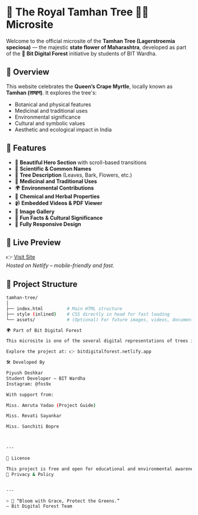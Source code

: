 
# 🌳 The Royal Tamhan Tree 👑🌸 Microsite

Welcome to the official microsite of the **Tamhan Tree (Lagerstroemia speciosa)** — the majestic **state flower of Maharashtra**, developed as part of the 🌱 **Bit Digital Forest** initiative by students of BIT Wardha.

## 🌼 Overview

This website celebrates the **Queen’s Crape Myrtle**, locally known as **Tamhan (ताम्हन)**. It explores the tree's:
- Botanical and physical features
- Medicinal and traditional uses
- Environmental significance
- Cultural and symbolic values
- Aesthetic and ecological impact in India

## 🌿 Features

- 🎨 **Beautiful Hero Section** with scroll-based transitions
- 📖 **Scientific & Common Names**
- 🍃 **Tree Description** (Leaves, Bark, Flowers, etc.)
- 💊 **Medicinal and Traditional Uses**
- 🌍 **Environmental Contributions**
- 🧪 **Chemical and Herbal Properties**
- 📹 **Embedded Videos & PDF Viewer**
- 📸 **Image Gallery**
- 🧠 **Fun Facts & Cultural Significance**
- 📱 **Fully Responsive Design**

## 🔗 Live Preview

👉 [Visit Site](https://tamhan-tree.netlify.app)  
*Hosted on Netlify – mobile-friendly and fast.*

## 📁 Project Structure

```bash
tamhan-tree/
│
├── index.html         # Main HTML structure
├── style (inlined)    # CSS directly in head for fast loading
└── assets/            # (Optional) For future images, videos, documents

🌍 Part of Bit Digital Forest

This microsite is one of the several digital representations of trees in the Bit Digital Forest, a unique biodiversity and web-tech initiative by the students of BIT Wardha under the Energy & Environment Cell.

Explore the project at: 👉 bitdigitalforest.netlify.app

🛠 Developed By

Piyush Deshkar
Student Developer – BIT Wardha
Instagram: @fos9x

With support from:

Miss. Amruta Yadao (Project Guide)

Miss. Revati Sayankar

Miss. Sanchiti Bopre



---

📜 License

This project is free and open for educational and environmental awareness use. Attribution required. For detailed policy, see:
🔗 Privacy & Policy


---

> 🌸 “Bloom with Grace, Protect the Greens.”
— Bit Digital Forest Team



